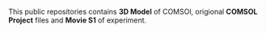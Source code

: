 This public repositories contains **3D Model** of COMSOl, origional **COMSOL Project** files and **Movie S1** of experiment.
